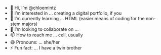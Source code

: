 - 👋 Hi, I’m @chloemintz
- 👀 I’m interested in ... creating a digital portfolio, if you
- 🌱 I’m currently learning ... HTML (easier means of coding for the non-stem majors)
- 💞️ I’m looking to collaborate on ...
- 📫 How to reach me ... cell, usually
- 😄 Pronouns: ... she/her
- ⚡ Fun fact: ... I have a twin brother

<!---
chloemintz/chloemintz is a ✨ special ✨ repository because its `README.md` (this file) appears on your GitHub profile.
You can click the Preview link to take a look at your changes.
--->
